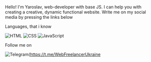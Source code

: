 Hello! I'm Yaroslav, web-developer with base JS. I can help you with creating a creative, dynamic functional website. Write me on my social media by pressing the links below

Languages, that i know

![HTML](https://img.shields.io/badge/-HTML-000000?style=for-the-badge&logo=html5)
![CSS](https://img.shields.io/badge/-CSS-000000?style=for-the-badge&logo=CSS3&logoColor=004DFF)
![JavaScript](https://img.shields.io/badge/-Base JavaScript-000000?style=for-the-badge&logo=JavaScript)

Follow me on

![Telegram](https://img.shields.io/badge/-Telegram-000000?style=for-the-badge&logo=telegram)(https://t.me/WebFreelancerUkraine
